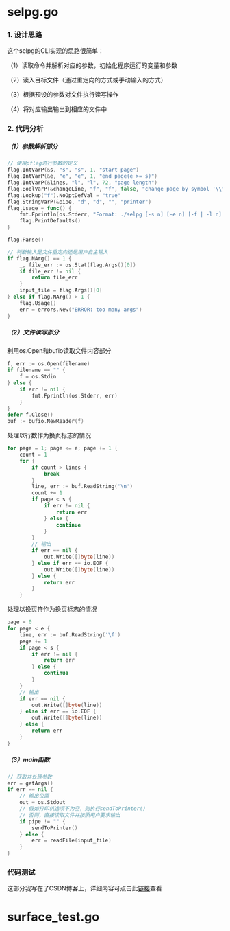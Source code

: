 # selpg.go

### 1. 设计思路
这个selpg的CLI实现的思路很简单：

（1）读取命令并解析对应的参数，初始化程序运行的变量和参数

（2）读入目标文件（通过重定向的方式或手动输入的方式）

（3）根据预设的参数对文件执行读写操作

（4）将对应输出输出到相应的文件中

### 2. 代码分析
##### （1）参数解析部分
```go
// 使用pflag进行参数的定义
flag.IntVarP(&s, "s", "s", 1, "start page")
flag.IntVarP(&e, "e", "e", 1, "end page(e >= s)")
flag.IntVarP(&lines, "l", "l", 72, "page length")
flag.BoolVarP(&changeLine, "f", "f", false, "change page by symbol '\\f'")
flag.Lookup("f").NoOptDefVal = "true"
flag.StringVarP(&pipe, "d", "d", "", "printer")
flag.Usage = func() {
    fmt.Fprintln(os.Stderr, "Format: ./selpg [-s n] [-e n] [-f | -l n] [-d p] [filename] [other options]")
    flag.PrintDefaults()
}

flag.Parse()

// 判断输入是文件重定向还是用户自主输入
if flag.NArg() == 1 {
    _, file_err := os.Stat(flag.Args()[0])
    if file_err != nil {
        return file_err
    }
    input_file = flag.Args()[0]
} else if flag.NArg() > 1 {
    flag.Usage()
    err = errors.New("ERROR: too many args")
}
```
##### （2）文件读写部分
利用os.Open和bufio读取文件内容部分
```go
f, err := os.Open(filename)
if filename == "" {
    f = os.Stdin
} else {
    if err != nil {
        fmt.Fprintln(os.Stderr, err)
    }
}
defer f.Close()
buf := bufio.NewReader(f)
```
处理以行数作为换页标志的情况
```go
for page = 1; page <= e; page += 1 {
    count = 1
    for {
        if count > lines {
            break
        }
        line, err := buf.ReadString('\n')
        count += 1
        if page < s {
            if err != nil {
                return err
            } else {
                continue
            }
        }
        // 输出
        if err == nil {
            out.Write([]byte(line))
        } else if err == io.EOF {
            out.Write([]byte(line))
        } else {
            return err
        }
    }
```
处理以换页符作为换页标志的情况
```go
page = 0
for page < e {
    line, err := buf.ReadString('\f')
    page += 1
    if page < s {
        if err != nil {
            return err
        } else {
            continue
        }
    }
    // 输出
    if err == nil {
        out.Write([]byte(line))
    } else if err == io.EOF {
        out.Write([]byte(line))
    } else {
        return err
    }
}
```
##### （3）main函数
```go
// 获取并处理参数
err = getArgs()
if err == nil {
	// 输出位置
    out = os.Stdout
    // 假如打印机选项不为空，则执行sendToPrinter()
    // 否则，直接读取文件并按照用户要求输出
    if pipe != "" {
        sendToPrinter()
    } else {
        err = readFile(input_file)
    }
}
```

### 代码测试

这部分我写在了CSDN博客上，详细内容可点击此[链接](https://blog.csdn.net/think_A_lot/article/details/82988219)查看

# surface_test.go

